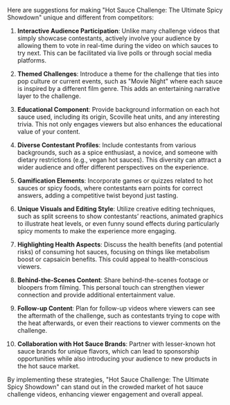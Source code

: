 Here are suggestions for making "Hot Sauce Challenge: The Ultimate Spicy Showdown" unique and different from competitors:

1. **Interactive Audience Participation**: Unlike many challenge videos that simply showcase contestants, actively involve your audience by allowing them to vote in real-time during the video on which sauces to try next. This can be facilitated via live polls or through social media platforms.

2. **Themed Challenges**: Introduce a theme for the challenge that ties into pop culture or current events, such as "Movie Night" where each sauce is inspired by a different film genre. This adds an entertaining narrative layer to the challenge.

3. **Educational Component**: Provide background information on each hot sauce used, including its origin, Scoville heat units, and any interesting trivia. This not only engages viewers but also enhances the educational value of your content.

4. **Diverse Contestant Profiles**: Include contestants from various backgrounds, such as a spice enthusiast, a novice, and someone with dietary restrictions (e.g., vegan hot sauces). This diversity can attract a wider audience and offer different perspectives on the experience.

5. **Gamification Elements**: Incorporate games or quizzes related to hot sauces or spicy foods, where contestants earn points for correct answers, adding a competitive twist beyond just tasting.

6. **Unique Visuals and Editing Style**: Utilize creative editing techniques, such as split screens to show contestants’ reactions, animated graphics to illustrate heat levels, or even funny sound effects during particularly spicy moments to make the experience more engaging.

7. **Highlighting Health Aspects**: Discuss the health benefits (and potential risks) of consuming hot sauces, focusing on things like metabolism boost or capsaicin benefits. This could appeal to health-conscious viewers.

8. **Behind-the-Scenes Content**: Share behind-the-scenes footage or bloopers from filming. This personal touch can strengthen viewer connection and provide additional entertainment value.

9. **Follow-up Content**: Plan for follow-up videos where viewers can see the aftermath of the challenge, such as contestants trying to cope with the heat afterwards, or even their reactions to viewer comments on the challenge.

10. **Collaboration with Hot Sauce Brands**: Partner with lesser-known hot sauce brands for unique flavors, which can lead to sponsorship opportunities while also introducing your audience to new products in the hot sauce market.

By implementing these strategies, "Hot Sauce Challenge: The Ultimate Spicy Showdown" can stand out in the crowded market of hot sauce challenge videos, enhancing viewer engagement and overall appeal.